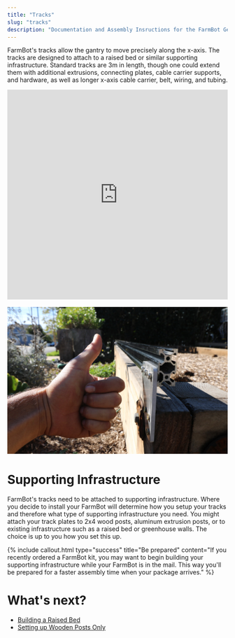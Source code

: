 ```yaml
---
title: "Tracks"
slug: "tracks"
description: "Documentation and Assembly Insructions for the FarmBot Genesis Tracks"
---
```


FarmBot's tracks allow the gantry to move precisely along the x-axis. The tracks are designed to attach to a raised bed or similar supporting infrastructure. Standard tracks are 3m in length, though one could extend them with additional extrusions, connecting plates, cable carrier supports, and hardware, as well as longer x-axis cable carrier, belt, wiring, and tubing.

<iframe width="100%" height="480" src="https://sketchfab.com/models/813d7caf919541beb15721d5ae51b164/embed?ui_controls=0&amp;ui_infos=0&amp;ui_related=0" frameborder="0" allowfullscreen mozallowfullscreen="true" webkitallowfullscreen="true" onmousewheel=""></iframe>



![IMG_4499.JPG](_images/IMG_4499.JPG)



# Supporting Infrastructure

FarmBot's tracks need to be attached to supporting infrastructure. Where you decide to install your FarmBot will determine how you setup your tracks and therefore what type of supporting infrastructure you need. You might attach your track plates to 2x4 wood posts, aluminum extrusion posts, or to existing infrastructure such as a raised bed or greenhouse walls. The choice is up to you how you set this up.

{%
include callout.html
type="success"
title="Be prepared"
content="If you recently ordered a FarmBot kit, you may want to begin building your supporting infrastructure while your FarmBot is in the mail. This way you'll be prepared for a faster assembly time when your package arrives."
%}


# What's next?

 * [Building a Raised Bed](tracks/building-a-raised-bed.md)
 * [Setting up Wooden Posts Only](tracks/setting-up-wooden-posts-only.md)
